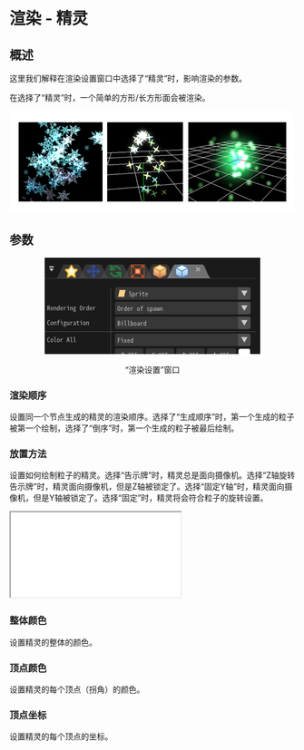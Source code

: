﻿# 渲染 - 精灵

## 概述

这里我们解释在渲染设置窗口中选择了“精灵”时，影响渲染的参数。

在选择了“精灵”时，一个简单的方形/长方形面会被渲染。

![](../../img/Reference/renderSprite.png)

## 参数
<div align="center">
<img src="../../img/Reference/Render/panel_sprite_en.png">
<p>“渲染设置”窗口</p>
</div>

### 渲染顺序

设置同一个节点生成的精灵的渲染顺序。选择了“生成顺序”时，第一个生成的粒子被第一个绘制，选择了“倒序”时，第一个生成的粒子被最后绘制。

### 放置方法

设置如何绘制粒子的精灵。选择“告示牌”时，精灵总是面向摄像机。选择“Z轴旋转告示牌”时，精灵面向摄像机，但是Z轴被锁定了。选择“固定Y轴”时，精灵面向摄像机，但是Y轴被锁定了。选择“固定”时，精灵将会符合粒子的旋转设置。

<iframe src='../../Effects/viewer_zh_CN.html#References/Render/sprite_configuration.efkefc'></iframe>

### 整体颜色

设置精灵的整体的颜色。

### 顶点颜色

设置精灵的每个顶点（拐角）的颜色。

### 顶点坐标

设置精灵的每个顶点的坐标。

